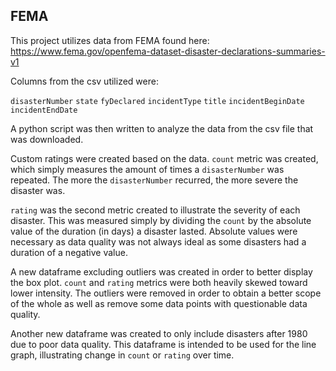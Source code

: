 ## FEMA

This project utilizes data from FEMA found here: https://www.fema.gov/openfema-dataset-disaster-declarations-summaries-v1

Columns from the csv utilized were:

`disasterNumber` `state` `fyDeclared` `incidentType` `title` `incidentBeginDate` `incidentEndDate`

A python script was then written to analyze the data from the csv file that was downloaded. 

Custom ratings were created based on the data. `count` metric was created, which simply measures the amount of times a `disasterNumber` was repeated. The more the `disasterNumber` recurred, the more severe the disaster was. 

`rating` was the second metric created to illustrate the severity of each disaster. This was measured simply by dividing the `count` by the absolute value of the duration (in days) a disaster lasted. Absolute values were necessary as data quality was not always ideal as some disasters had a duration of a negative value.

A new dataframe excluding outliers was created in order to better display the box plot. `count` and `rating` metrics were both heavily skewed toward lower intensity. The outliers were removed in order to obtain a better scope of the whole as well as remove some data points with questionable data quality.

Another new dataframe was created to only include disasters after 1980 due to poor data quality. This dataframe is intended to be used for the line graph, illustrating change in `count` or `rating` over time.
